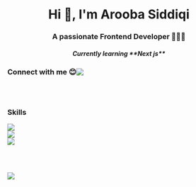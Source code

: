 <h1 align="center">Hi 👋, I'm Arooba Siddiqi</h1>
<h3 align="center">A passionate Frontend Developer 👩🏻‍💻</h3>

 <h5 align="center">
  Currently learning **Next js**
</h5>


<div style="display: flex; align-items: center;">
  <h3 style="margin: 0;">Connect with me 😊</h3>
 <a href="https://skillicons.dev">
    <img src="https://skillicons.dev/icons?i=linkedin" />
  </a>
</div>

<br/><br/>

<h3 align="left">Skills</h3>

  <a href="https://skillicons.dev">
    <img src="https://skillicons.dev/icons?i=cpp,css,html,js,py,ts" /><br/>
<img src="https://skillicons.dev/icons?i=bootstrap,dotnet,nextjs,react,sklearn,selenium,tailwind,mysql,opencv" /><br/>
<img src="https://skillicons.dev/icons?i=aws,git,firebase,postman,figma" /><br/>
  </a>

<br/><br/> 

<picture>
  <source
    srcset="https://github-readme-stats-iota-five-99.vercel.app/api?username=aroobasiddiqi&show_icons=true&locale=en&count_private=true&theme=radical&include_all_commits=true"
    media="(prefers-color-scheme: dark)"
  />
  <source
    srcset="https://github-readme-stats-iota-five-99.vercel.app/api?username=aroobasiddiqi&show_icons=true&locale=en&count_private=true&theme=buefy&include_all_commits=true"
    media="(prefers-color-scheme: light), (prefers-color-scheme: no-preference)"
  />
  <img src="https://github-readme-stats-iota-five-99.vercel.app/api?username=aroobasiddiqi&show_icons=true&locale=en&count_private=true&include_all_commits=true" />
</picture>

